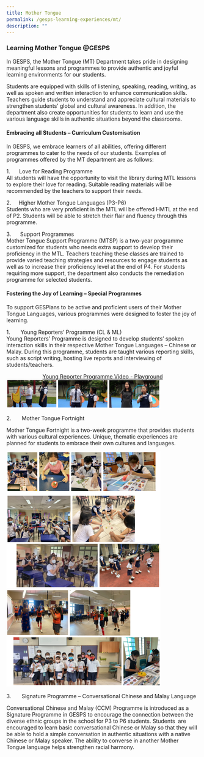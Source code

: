 ```yaml
---
title: Mother Tongue
permalink: /gesps-learning-experiences/mt/
description: ""
---
```

### Learning Mother Tongue @GESPS

In GESPS, the Mother Tongue (MT) Department takes pride in designing meaningful lessons and programmes to provide authentic and joyful learning environments for our students.&nbsp;

Students are equipped with skills of listening, speaking, reading, writing, as well as spoken and written interaction to enhance communication skills. Teachers guide students to understand and appreciate cultural materials to strengthen students’ global and cultural awareness. In addition, the department also create opportunities for students to learn and use the various language skills in authentic situations beyond the classrooms.  
  

#### Embracing all Students – Curriculum Customisation

In GESPS, we embrace learners of all abilities, offering different programmes to cater to the needs of our students. Examples of programmes offered by the MT department are as follows:

1.&nbsp;&nbsp;&nbsp;&nbsp;&nbsp;&nbsp;Love for Reading Programme  <br>
All students will have the opportunity to visit the library during MTL lessons to explore their love for reading. Suitable reading materials will be recommended by the teachers to support their needs.

2.&nbsp;&nbsp;&nbsp;&nbsp;&nbsp;Higher Mother Tongue Languages (P3-P6) <br>
Students who are very proficient in the MTL will be offered HMTL at the end of P2. Students will be able to stretch their flair and fluency through this programme.

3.&nbsp;&nbsp;&nbsp;&nbsp;&nbsp;&nbsp;Support Programmes <br>
 Mother Tongue Support Programme (MTSP) is a two-year programme customized for students who needs extra support to develop their proficiency in the MTL. Teachers teaching these classes are trained to provide varied teaching strategies and resources to engage students as well as to increase their proficiency level at the end of P4. For students requiring more support, the department also conducts the remediation programme for selected students.&nbsp;


#### Fostering the Joy of Learning – Special Programmes

To support GESPians to be active and proficient users of their Mother Tongue Languages, various programmes were designed to foster the joy of learning.&nbsp;&nbsp;

1.&nbsp;&nbsp;&nbsp;&nbsp;&nbsp;&nbsp;&nbsp;Young Reporters’ Programme (CL &amp; ML) <br>
Young Reporters’ Programme is designed to develop students’ spoken interaction skills in their respective Mother Tongue Languages – Chinese or Malay. During this programme,&nbsp;students are taught various reporting skills, such as script writing, hosting live reports and interviewing of students/teachers.&nbsp;

<center><a href="https://go.gov.sg/gesps-yrp-playground">Young Reporter Programme Video - Playground</a></center>

<img src="/images/MT1.png" style="width:80%">

2.&nbsp;&nbsp;&nbsp;&nbsp;&nbsp;&nbsp;&nbsp;Mother Tongue Fortnight&nbsp;&nbsp;

Mother Tongue Fortnight is a two-week programme that provides students with various cultural experiences. Unique, thematic experiences are planned for students to embrace their own cultures and languages.

<img src="/images/MT2.png" style="width:80%">
<img src="/images/MT3.png" style="width:80%">
		 
		 
3.&nbsp;&nbsp;&nbsp;&nbsp;&nbsp;&nbsp;&nbsp;Signature Programme – Conversational Chinese and Malay Language

  
Conversational Chinese and Malay (CCM) Programme is introduced as a Signature Programme in GESPS to encourage the connection between the diverse ethnic groups in the school for P3 to P6 students. Students&nbsp; are encouraged to learn basic conversational Chinese or Malay so that they will be able to hold a simple conversation in authentic situations with a native Chinese or Malay speaker. The ability to converse in another Mother Tongue language helps strengthen racial harmony.